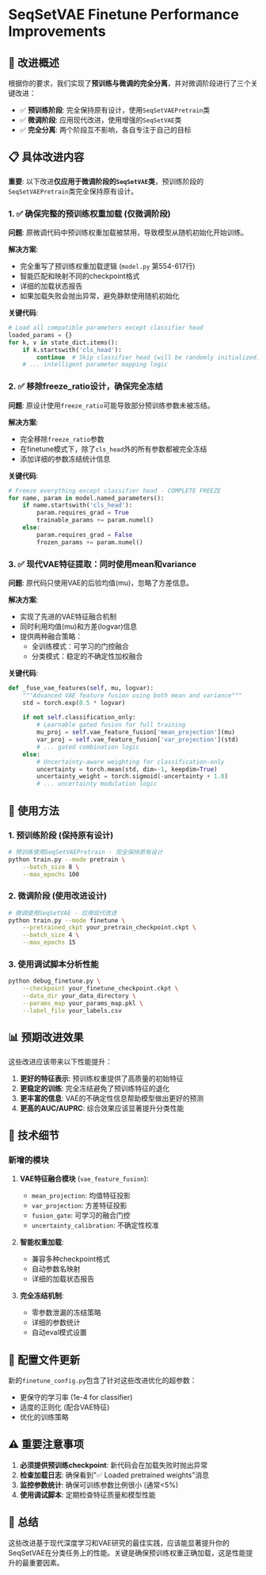 # SeqSetVAE Finetune Performance Improvements

## 🎯 改进概述

根据你的要求，我们实现了**预训练与微调的完全分离**，并对微调阶段进行了三个关键改进：

- ✅ **预训练阶段**: 完全保持原有设计，使用`SeqSetVAEPretrain`类
- ✅ **微调阶段**: 应用现代改进，使用增强的`SeqSetVAE`类
- ✅ **完全分离**: 两个阶段互不影响，各自专注于自己的目标

## 📋 具体改进内容

**重要**: 以下改进**仅应用于微调阶段的`SeqSetVAE`类**，预训练阶段的`SeqSetVAEPretrain`类完全保持原有设计。

### 1. ✅ 确保完整的预训练权重加载 (仅微调阶段)

**问题**: 原微调代码中预训练权重加载被禁用，导致模型从随机初始化开始训练。

**解决方案**:
- 完全重写了预训练权重加载逻辑 (`model.py` 第554-617行)
- 智能匹配和映射不同的checkpoint格式
- 详细的加载状态报告
- 如果加载失败会抛出异常，避免静默使用随机初始化

**关键代码**:
```python
# Load all compatible parameters except classifier head
loaded_params = {}
for k, v in state_dict.items():
    if k.startswith('cls_head'):
        continue  # Skip classifier head (will be randomly initialized)
    # ... intelligent parameter mapping logic
```

### 2. ✅ 移除freeze_ratio设计，确保完全冻结

**问题**: 原设计使用`freeze_ratio`可能导致部分预训练参数未被冻结。

**解决方案**:
- 完全移除`freeze_ratio`参数
- 在finetune模式下，除了`cls_head`外的所有参数都被完全冻结
- 添加详细的参数冻结统计信息

**关键代码**:
```python
# Freeze everything except classifier head - COMPLETE FREEZE
for name, param in model.named_parameters():
    if name.startswith('cls_head'):
        param.requires_grad = True
        trainable_params += param.numel()
    else:
        param.requires_grad = False
        frozen_params += param.numel()
```

### 3. ✅ 现代VAE特征提取：同时使用mean和variance

**问题**: 原代码只使用VAE的后验均值(mu)，忽略了方差信息。

**解决方案**:
- 实现了先进的VAE特征融合机制
- 同时利用均值(mu)和方差(logvar)信息
- 提供两种融合策略：
  - 全训练模式：可学习的门控融合
  - 分类模式：稳定的不确定性加权融合

**关键代码**:
```python
def _fuse_vae_features(self, mu, logvar):
    """Advanced VAE feature fusion using both mean and variance"""
    std = torch.exp(0.5 * logvar)
    
    if not self.classification_only:
        # Learnable gated fusion for full training
        mu_proj = self.vae_feature_fusion['mean_projection'](mu)
        var_proj = self.vae_feature_fusion['var_projection'](std)
        # ... gated combination logic
    else:
        # Uncertainty-aware weighting for classification-only
        uncertainty = torch.mean(std, dim=-1, keepdim=True)
        uncertainty_weight = torch.sigmoid(-uncertainty + 1.0)
        # ... uncertainty modulation logic
```

## 🚀 使用方法

### 1. 预训练阶段 (保持原有设计)

```bash
# 预训练使用SeqSetVAEPretrain - 完全保持原有设计
python train.py --mode pretrain \
    --batch_size 8 \
    --max_epochs 100
```

### 2. 微调阶段 (使用改进设计)

```bash
# 微调使用SeqSetVAE - 应用现代改进
python train.py --mode finetune \
    --pretrained_ckpt your_pretrain_checkpoint.ckpt \
    --batch_size 4 \
    --max_epochs 15
```

### 3. 使用调试脚本分析性能

```bash
python debug_finetune.py \
    --checkpoint your_finetune_checkpoint.ckpt \
    --data_dir your_data_directory \
    --params_map your_params_map.pkl \
    --label_file your_labels.csv
```

## 📊 预期改进效果

这些改进应该带来以下性能提升：

1. **更好的特征表示**: 预训练权重提供了高质量的初始特征
2. **更稳定的训练**: 完全冻结避免了预训练特征的退化
3. **更丰富的信息**: VAE的不确定性信息帮助模型做出更好的预测
4. **更高的AUC/AUPRC**: 综合效果应该显著提升分类性能

## 🔧 技术细节

### 新增的模块

1. **VAE特征融合模块** (`vae_feature_fusion`):
   - `mean_projection`: 均值特征投影
   - `var_projection`: 方差特征投影
   - `fusion_gate`: 可学习的融合门控
   - `uncertainty_calibration`: 不确定性校准

2. **智能权重加载**:
   - 兼容多种checkpoint格式
   - 自动参数名映射
   - 详细的加载状态报告

3. **完全冻结机制**:
   - 零参数泄漏的冻结策略
   - 详细的参数统计
   - 自动eval模式设置

## 📝 配置文件更新

新的`finetune_config.py`包含了针对这些改进优化的超参数：

- 更保守的学习率 (1e-4 for classifier)
- 适度的正则化 (配合VAE特征)
- 优化的训练策略

## ⚠️ 重要注意事项

1. **必须提供预训练checkpoint**: 新代码会在加载失败时抛出异常
2. **检查加载日志**: 确保看到"✅ Loaded pretrained weights"消息
3. **监控参数统计**: 确保可训练参数比例很小 (通常<5%)
4. **使用调试脚本**: 定期检查特征质量和模型性能

## 🎉 总结

这些改进基于现代深度学习和VAE研究的最佳实践，应该能显著提升你的SeqSetVAE在分类任务上的性能。关键是确保预训练权重正确加载，这是性能提升的最重要因素。